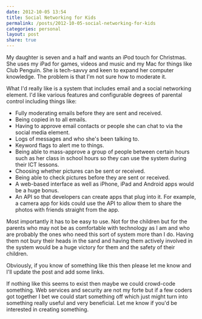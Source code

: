 ```yaml
---
date: 2012-10-05 13:54
title: Social Networking for Kids
permalink: /posts/2012-10-05-social-networking-for-kids
categories: personal
layout: post
share: true
---
```


My daughter is seven and a half and wants an iPod touch for Christmas. She uses my iPad for games, videos and music and my Mac for things like Club Penguin. She is tech-savvy and keen to expand her computer knowledge. The problem is that I'm not sure how to moderate it.

What I'd really like is a system that includes email and a social networking element. I'd like various features and configurable degrees of parental control including things like:

* Fully moderating emails before they are sent and received.
* Being copied in to all emails.
* Having to approve email contacts or people she can chat to via the social media element.
* Logs of messages and who she's been talking to.
* Keyword flags to alert me to things.
* Being able to mass-approve a group of people between certain hours such as her class in school hours so they can use the system during their ICT lessons.
* Choosing whether pictures can be sent or received.
* Being able to check pictures before they are sent or received.
* A web-based interface as well as iPhone, iPad and Android apps would be a huge bonus.
* An API so that developers can create apps that plug into it. For example, a camera app for kids could use the API to allow them to share the photos with friends straight from the app.

Most importantly it has to be easy to use. Not for the children but for the parents who may not be as comfortable with technology as I am and who are probably the ones who need this sort of system more than I do. Having them not bury their heads in the sand and having them actively involved in the system would be a huge victory for them and the safety of their children.

Obviously, if you know of something like this then please let me know and I'll update the post and add some links.

If nothing like this seems to exist then maybe we could crowd-code something. Web services and security are not my forte but if a few coders got together I bet we could start something off which just might turn into something really useful and very beneficial. Let me know if you'd be interested in creating something.
